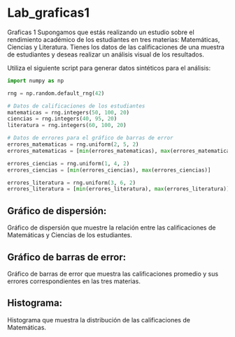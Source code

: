 # Lab_graficas1
Graficas 1
Supongamos que estás realizando un estudio sobre el rendimiento académico de los estudiantes en tres materias: Matemáticas, Ciencias y Literatura. Tienes los datos de las calificaciones de una muestra de estudiantes y deseas realizar un análisis visual de los resultados.

Utiliza el siguiente script para generar datos sintéticos para el análisis:

```Python
import numpy as np

rng = np.random.default_rng(42)

# Datos de calificaciones de los estudiantes
matematicas = rng.integers(50, 100, 20)
ciencias = rng.integers(40, 95, 20)
literatura = rng.integers(60, 100, 20)

# Datos de errores para el gráfico de barras de error
errores_matematicas = rng.uniform(2, 5, 2)
errores_matematicas = [min(errores_matematicas), max(errores_matematicas)]

errores_ciencias = rng.uniform(1, 4, 2)
errores_ciencias = [min(errores_ciencias), max(errores_ciencias)]

errores_literatura = rng.uniform(3, 6, 2)
errores_literatura = [min(errores_literatura), max(errores_literatura)]
```


## Gráfico de dispersión:

Gráfico de dispersión que muestre la relación entre las calificaciones de Matemáticas y Ciencias de los estudiantes.

## Gráfico de barras de error:

Gráfico de barras de error que muestra las calificaciones promedio y sus errores correspondientes en las tres materias.

## Histograma:

Histograma que muestra la distribución de las calificaciones de Matemáticas.





